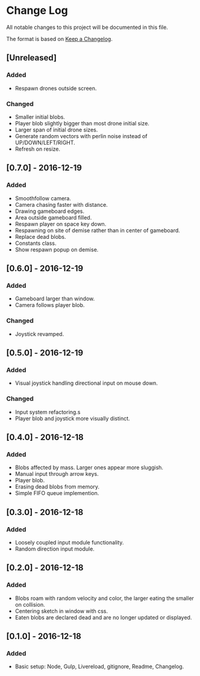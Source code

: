 
# Change Log
All notable changes to this project will be documented in this file.

The format is based on [Keep a Changelog](http://keepachangelog.com/).

## [Unreleased]
### Added
- Respawn drones outside screen.

### Changed
- Smaller initial blobs.
- Player blob slightly bigger than most drone initial size.
- Larger span of initial drone sizes.
- Generate random vectors with perlin noise instead of UP/DOWN/LEFT/RIGHT.
- Refresh on resize.

## [0.7.0] - 2016-12-19
### Added
- Smoothfollow camera.
- Camera chasing faster with distance.
- Drawing gameboard edges.
- Area outside gameboard filled.
- Respawn player on space key down.
- Respawning on site of demise rather than in center of gameboard.
- Replace dead blobs.
- Constants class.
- Show respawn popup on demise.

## [0.6.0] - 2016-12-19
### Added
- Gameboard larger than window.
- Camera follows player blob.

### Changed
- Joystick revamped.

## [0.5.0] - 2016-12-19
### Added
- Visual joystick handling directional input on mouse down.

### Changed
- Input system refactoring.s
- Player blob and joystick more visually distinct.


## [0.4.0] - 2016-12-18
### Added
- Blobs affected by mass. Larger ones appear more sluggish.
- Manual input through arrow keys.
- Player blob.
- Erasing dead blobs from memory. 
- Simple FIFO queue implemention.

## [0.3.0] - 2016-12-18
### Added
- Loosely coupled input module functionality.
- Random direction input module.

## [0.2.0] - 2016-12-18
### Added
- Blobs roam with random velocity and color, the larger eating the smaller on collision.
- Centering sketch in window with css.
- Eaten blobs are declared dead and are no longer updated or displayed.

## [0.1.0] - 2016-12-18
### Added
- Basic setup: Node, Gulp, Livereload, gitignore, Readme, Changelog.